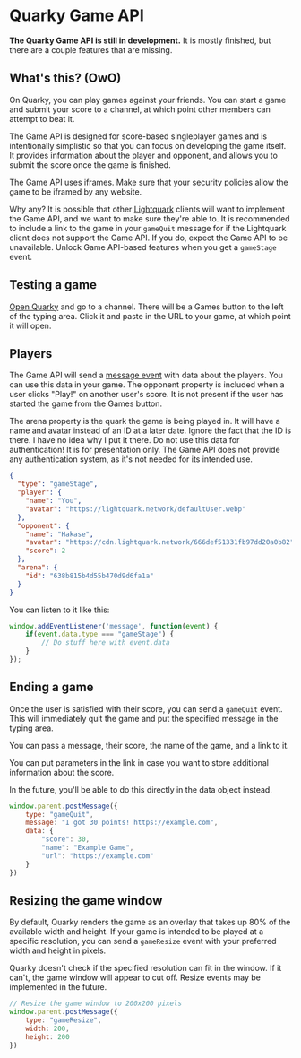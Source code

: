 # Quarky Game API

<warning>
<b>The Quarky Game API is still in development.</b> It is mostly finished, but there are a couple features that are missing.
</warning>

## What's this? (OwO)

On Quarky, you can play games against your friends. You can start a game and submit your score to a channel, at which point other members can attempt to beat it.

The Game API is designed for score-based singleplayer games and is intentionally simplistic so that you can focus on developing the game itself. It provides information about the player and opponent, and allows you to submit the score once the game is finished.

<note>
The Game API uses iframes. Make sure that your security policies allow the game to be iframed by any website.

Why any? It is possible that other [Lightquark](https://lightquark.network) clients will want to implement the Game API, and we want to make sure they're able to.
</note>
<warning>
It is recommended to include a link to the game in your <code>gameQuit</code> message for if the Lightquark client does not support the Game API. If you do, expect the Game API to be unavailable. Unlock Game API-based features when you get a <code>gameStage</code> event.
</warning>

## Testing a game
[Open Quarky](https://nineplus.sh/quarky) and go to a channel. There will be a Games button to the left of the typing area. Click it and paste in the URL to your game, at which point it will open.

## Players
The Game API will send a [message event](https://developer.mozilla.org/en-US/docs/Web/API/Window/postMessage#the_dispatched_event) with data about the players. You can use this data in your game.
<note>
The opponent property is included when a user clicks "Play!" on another user's score. It is not present if the user has started the game from the Games button.

The arena property is the quark the game is being played in. It will have a name and avatar instead of an ID at a later date. Ignore the fact that the ID is there. I have no idea why I put it there.
</note>
<warning>
Do not use this data for authentication! It is for presentation only. The Game API does not provide any authentication system, as it's not needed for its intended use.
</warning>

```json
{
  "type": "gameStage",
  "player": {
    "name": "You",
    "avatar": "https://lightquark.network/defaultUser.webp"
  },
  "opponent": {
    "name": "Hakase",
    "avatar": "https://cdn.lightquark.network/666def51331fb97dd20a0b82",
    "score": 2
  },
  "arena": {
    "id": "638b815b4d55b470d9d6fa1a"
  }
}
```

You can listen to it like this:

```javascript
window.addEventListener('message', function(event) {
    if(event.data.type === "gameStage") {
        // Do stuff here with event.data
    }
});
```

## Ending a game
Once the user is satisfied with their score, you can send a `gameQuit` event. This will immediately quit the game and put the specified message in the typing area.

You can pass a message, their score, the name of the game, and a link to it.

<tip>
You can put parameters in the link in case you want to store additional information about the score.

In the future, you'll be able to do this directly in the data object instead.
</tip>

```javascript
window.parent.postMessage({
    type: "gameQuit", 
    message: "I got 30 points! https://example.com",
    data: {
        "score": 30,
        "name": "Example Game",
        "url": "https://example.com"
    }
})
```

## Resizing the game window

By default, Quarky renders the game as an overlay that takes up 80% of the available width and height. If your game is intended to be played at a specific resolution, you can send a `gameResize` event with your preferred width and height in pixels. 

<warning>
Quarky doesn't check if the specified resolution can fit in the window. If it can't, the game window will appear to cut off. Resize events may be implemented in the future.
</warning>

```javascript
// Resize the game window to 200x200 pixels
window.parent.postMessage({
    type: "gameResize", 
    width: 200, 
    height: 200
})
```